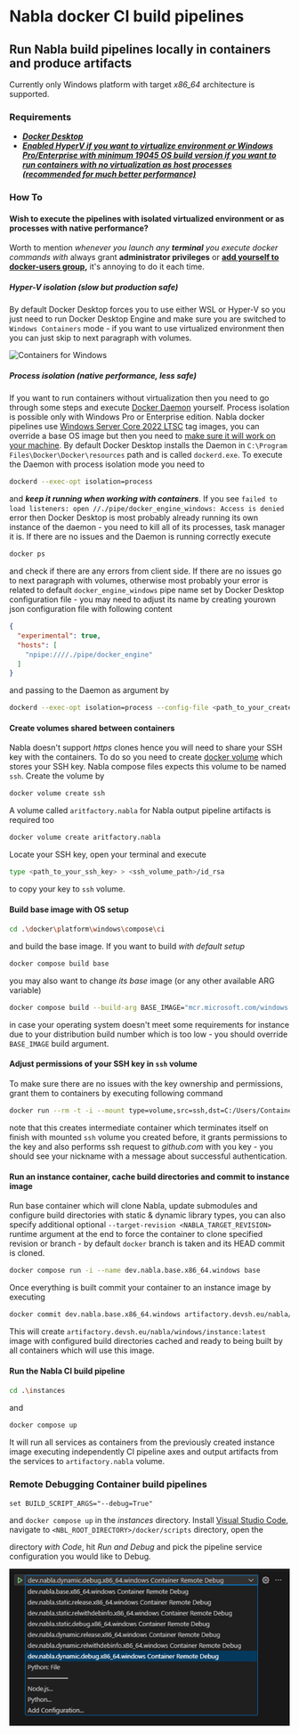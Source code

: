 # Nabla docker CI build pipelines

## Run Nabla build pipelines locally in containers and produce artifacts

Currently only Windows platform with target *x86_64* architecture is supported.

### Requirements

- [***Docker Desktop***](https://www.docker.com/products/docker-desktop/)
- [***Enabled HyperV if you want to virtualize environment or Windows Pro/Enterprise with minimum 19045 OS build version if you want to run containers with no virtualization as host processes (recommended for much better performance)***](https://docs.docker.com/desktop/install/windows-install/#system-requirements)

### How To

#### Wish to execute the pipelines with isolated virtualized environment or as processes with native performance?

Worth to mention *whenever you launch any **terminal** you execute docker commands with* always grant **administrator privileges** or **[add yourself to docker-users group](https://stackoverflow.com/a/67831886),** it's annoying to do it each time.

##### Hyper-V isolation (slow but production safe)

By default Docker Desktop forces you to use either WSL or Hyper-V so you just need to run Docker Desktop Engine and make sure you are switched to `Windows Containers` mode - if you want to use virtualized environment then you can just skip to next paragraph with volumes.

![Containers for Windows](https://user-images.githubusercontent.com/65064509/152947300-affca592-35a7-4e4c-a7fc-2055ce1ba528.png)

##### Process isolation (native performance, less safe)

If you want to run containers without virtualization then you need to go through some steps and execute [Docker Daemon](https://docs.docker.com/config/daemon/) yourself. Process isolation is possible only with Windows Pro or Enterprise edition. Nabla docker pipelines use [Windows Server Core 2022 LTSC](https://hub.docker.com/_/microsoft-windows-servercore) tag images, you can override a base OS image but then you need to [make sure it will work on your machine](https://learn.microsoft.com/en-us/virtualization/windowscontainers/deploy-containers/version-compatibility?tabs=windows-server-2022%2Cwindows-11). By default Docker Desktop installs the Daemon in `C:\Program Files\Docker\Docker\resources` path and is called `dockerd.exe`. To execute the Daemon with process isolation mode you need to 

```bash
dockerd --exec-opt isolation=process
```

and ***keep it running when working with containers***. If you see `failed to load listeners: open //./pipe/docker_engine_windows: Access is denied` error then Docker Desktop is most probably already running its own instance of the daemon - you need to kill all of its processes, task manager it is. If there are no issues and the Daemon is running correctly execute

```bash
docker ps
```

and check if there are any errors from client side. If there are no issues go to next paragraph with volumes, otherwise most probably your error is related to default `docker_engine_windows` pipe name set by Docker Desktop configuration file - you may need to adjust its name by creating yourown json configuration file with following content

```json
{
  "experimental": true,
  "hosts": [
    "npipe:////./pipe/docker_engine"
  ]
}
```

and passing to the Daemon as argument by

```bash
dockerd --exec-opt isolation=process --config-file <path_to_your_created_json_config>
```

#### Create volumes shared between containers

Nabla doesn't support *https* clones hence you will need to share your SSH key with the containers. To do so you need to create [docker volume](https://docs.docker.com/storage/volumes/) which stores your SSH key. Nabla compose files expects this volume to be named `ssh`. Create the volume by

```bash
docker volume create ssh
```

A volume called `aritfactory.nabla` for Nabla output pipeline artifacts is required too

```bash
docker volume create aritfactory.nabla
```

Locate your SSH key, open your terminal and execute

```bash
type <path_to_your_ssh_key> > <ssh_volume_path>/id_rsa
```

to copy your key to `ssh` volume.

#### Build base image with OS setup

```bash
cd .\docker\platform\windows\compose\ci
```

and build the base image. If you want to build *with default setup* 

```bash
docker compose build base
```

you may also want to change *its base* image (or any other available ARG variable)

```bash
docker compose build --build-arg BASE_IMAGE="mcr.microsoft.com/windows:ltsc2019" base
```

in case your operating system doesn't meet some requirements for instance due to your distribution build number which is too low - you should override `BASE_IMAGE` build argument.

#### Adjust permissions of your SSH key in `ssh` volume

To make sure there are no issues with the key ownership and permissions, grant them to containers by executing following command

```bash
docker run --rm -t -i --mount type=volume,src=ssh,dst=C:/Users/ContainerAdministrator/.ssh --mount type=volume,src=nabla,dst=C:/Users/ContainerAdministrator/Nabla artifactory.devsh.eu/nabla/windows/base icacls.exe C:/Users/ContainerAdministrator/.ssh/id_rsa /reset; icacls.exe C:/Users/ContainerAdministrator/.ssh/id_rsa /GRANT:R 'ContainerAdministrator:(R)'; icacls.exe C:/Users/ContainerAdministrator/.ssh/id_rsa /inheritance:r; ssh -T git@github.com
```

note that this creates intermediate container which terminates itself on finish with mounted `ssh` volume you created before, it grants permissions to the key and also performs ssh request to *github.com* with you key - you should see your nickname with a message about successful authentication.

#### Run an instance container, cache build directories and commit to instance image

Run base container which will clone Nabla, update submodules and configure build directories with static & dynamic library types, you can also specify additional optional `--target-revision <NABLA_TARGET_REVISION>` runtime argument at the end to force the container to clone specified revision or branch - by default `docker` branch is taken and its HEAD commit is cloned.

```bash
docker compose run -i --name dev.nabla.base.x86_64.windows base
```

Once everything is built commit your container to an instance image by executing

```bash
docker commit dev.nabla.base.x86_64.windows artifactory.devsh.eu/nabla/windows/instance:latest
```

This will create `artifactory.devsh.eu/nabla/windows/instance:latest` image with configured build directories cached and ready to being built by all containers which will use this image.

#### Run the Nabla CI build pipeline

```bash
cd .\instances
```

and

```bash
docker compose up
```

It will run all services as containers from the previously created instance image executing independently CI pipeline axes and output artifacts from the services to `artifactory.nabla` volume.

### Remote Debugging Container build pipelines

```
set BUILD_SCRIPT_ARGS="--debug=True" 
```

and `docker compose up` in the *instances* directory. Install [Visual Studio Code](https://code.visualstudio.com/), navigate to `<NBL_ROOT_DIRECTORY>/docker/scripts` directory, open the 

directory *with Code*, hit *Run and Debug* and pick the pipeline service configuration you would like to Debug.

![dcp](https://github.com/Devsh-Graphics-Programming/Nabla-Site-Media/blob/master/docker/readme/dockerPipelineConfigurations.png?raw=true)
